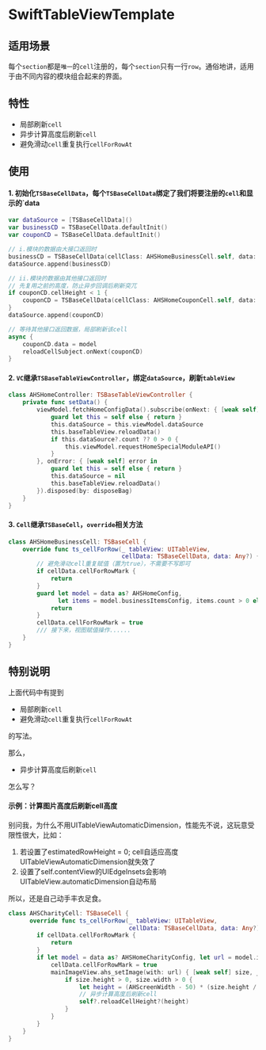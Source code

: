 # SwiftTableViewTemplate
## 适用场景

每个`section`都是`唯一`的`cell`注册的，每个`section`只有一行`row`。通俗地讲，适用于由不同内容的模块组合起来的界面。

## 特性

- 局部刷新`cell`
- 异步计算高度后刷新`cell`
- 避免滑动`cell`重复执行`cellForRowAt`

## 使用

#### 1. 初始化`TSBaseCellData`，每个`TSBaseCellData`绑定了我们将要注册的`cell`和显示的`data

```swift
var dataSource = [TSBaseCellData]()
var businessCD = TSBaseCellData.defaultInit()
var couponCD = TSBaseCellData.defaultInit()

// i.模块的数据由大接口返回时
businessCD = TSBaseCellData(cellClass: AHSHomeBusinessCell.self, data: homeConfigData)
dataSource.append(businessCD)

// ii.模块的数据由其他接口返回时
// 先复用之前的高度，防止异步回调后刷新突兀
if couponCD.cellHeight < 1 {
    couponCD = TSBaseCellData(cellClass: AHSHomeCouponCell.self, data: nil)
}
dataSource.append(couponCD)

// 等待其他接口返回数据，局部刷新该cell
async {
    couponCD.data = model
    reloadCellSubject.onNext(couponCD)
}
```



#### 2. `VC`继承`TSBaseTableViewController`，绑定`dataSource`，刷新`tableView`

```swift
class AHSHomeController: TSBaseTableViewController {
    private func setData() {
        viewModel.fetchHomeConfigData().subscribe(onNext: { [weak self] data in
            guard let this = self else { return }
            this.dataSource = this.viewModel.dataSource
            this.baseTableView.reloadData()
            if this.dataSource?.count ?? 0 > 0 {
                this.viewModel.requestHomeSpecialModuleAPI()
            }
        }, onError: { [weak self] error in
            guard let this = self else { return }
            this.dataSource = nil
            this.baseTableView.reloadData()
        }).disposed(by: disposeBag)
    }
}
```



#### 3. `Cell`继承`TSBaseCell`，`override`相关方法

```swift
class AHSHomeBusinessCell: TSBaseCell {
    override func ts_cellForRow(_ tableView: UITableView, 
                                cellData: TSBaseCellData, data: Any?) {
        // 避免滑动cell重复赋值（置为true），不需要不写即可
        if cellData.cellForRowMark {
            return
        }
        guard let model = data as? AHSHomeConfig, 
              let items = model.businessItemsConfig, items.count > 0 else {
            return
        }
        cellData.cellForRowMark = true
        /// 接下来，视图赋值操作......
    }
}
```



## 特别说明

上面代码中有提到

- 局部刷新`cell`
- 避免滑动`cell`重复执行`cellForRowAt`

的写法。

那么，

- 异步计算高度后刷新`cell`

怎么写？



#### 示例：计算图片高度后刷新cell高度

别问我，为什么不用UITableViewAutomaticDimension，性能先不说，这玩意受限性很大，比如：

1. 若设置了estimatedRowHeight = 0; cell自适应高度 UITableViewAutomaticDimension就失效了
2. 设置了self.contentView的UIEdgeInsets会影响UITableView.automaticDimension自动布局

所以，还是自己动手丰衣足食。

```swift
class AHSCharityCell: TSBaseCell {
      override func ts_cellForRow(_ tableView: UITableView, 
                                  cellData: TSBaseCellData, data: Any?) {
        if cellData.cellForRowMark {
            return
        }
        if let model = data as? AHSHomeCharityConfig, let url = model.imageUrl {
            cellData.cellForRowMark = true
            mainImageView.ahs_setImage(with: url) { [weak self] size, _ in
                if size.height > 0, size.width > 0 {
                    let height = (AHScreenWidth - 50) * (size.height / size.width) + 50
                    // 异步计算高度后刷新cell
                    self?.reloadCellHeight?(height)
                }
            }
        }
    }
}
```













